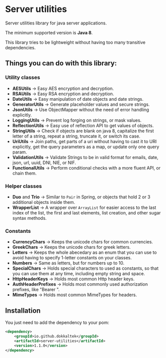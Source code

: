# Server utilities
Server utilities library for java server applications. 

The minimum supported version is **Java 8**.

This library tries to be lightweight without having too many transitive dependencies.

## Things you can do with this library:

### Utility classes
- **AESUtils** -> Easy AES encryption and decryption.
- **RSAUtils** -> Easy RSA encryption and decryption.
- **DateUtils** -> Easy manipulation of date objects and date strings.
- **GeneratorUtils** -> Generate placeholder values and secure strings.
- **JsonUtils** -> Use ObjectMapper without the need of error handling explicitly.
- **LoggingUtils** -> Prevent log forging on strings, or mask values.
- **ReflectionUtils** -> Easy use of reflection API to get values of objects.
- **StringUtils** -> Check if objects are blank on java 8, capitalize the first letter of a string, repeat a string, truncate it, or switch its case.
- **UriUtils** -> Join paths, get parts of a uri without having to cast it to URI explicitly, get the query parameters as a map, or update only one query param.
- **ValidationUtils** -> Validate Strings to be in valid format for emails, date, json, url, uuid, DNI, NIE, or NIF.
- **FunctionalUtils** -> Perform conditional checks with a more fluent API, or chain them.


### Helper classes
- **Duo** and **Trio** -> Similar to `Pair` in Spring, or objects that hold 2 or 3 additional objects inside them.
- **WrapperList** -> A wrapper over `ArrayList` for easier access to the last index of the list, the first and last elements, list creation, and other sugar syntax methods.

### Constants 
- **CurrencyChars** -> Keeps the unicode chars for common currencies.
- **GreekChars** -> Keeps the unicode chars for greek letters.
- **Letters** -> Keeps the whole abecedary as an enum that you can use to avoid having to specify 1-letter constants on your classes.
- **Numbers** -> Same as letters, but for numbers up to 10.
- **SpecialChars** -> Holds special characters to used as constants, so that you can use them at any time, including empty string and space.
- **HttpHeaderKeys** -> Holds most common Http header keys.
- **AuthHeaderPrefixes** -> Holds most commonly used authorization prefixes, like "Bearer ".
- **MimeTypes** -> Holds most common MimeTypes for headers.

## Installation
You just need to add the dependency to your pom:

``` xml
<dependency>
    <groupId>io.github.dokkaltek</groupId>
    <artifactId>server-utilities</artifactId>
    <version>1.1.0</version>
</dependency>
```
